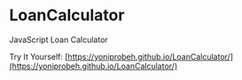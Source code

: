 # LoanCalculator
JavaScript Loan Calculator

Try It Yourself: [https://yoniprobeh.github.io/LoanCalculator/](https://yoniprobeh.github.io/LoanCalculator/)
